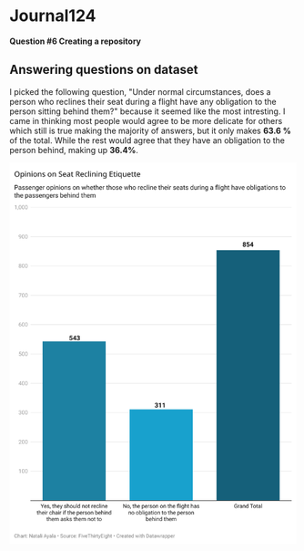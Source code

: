# Journal124

**Question #6 Creating a repository**

## Answering questions on dataset

I picked the following question, "Under normal circumstances, does a person who reclines their seat during a flight have any obligation to the person sitting behind them?" because it seemed like the most intresting. I came in thinking most people would agree to be more delicate for others which still is true making the majority of answers, but it only makes **63.6 %** of the total. While the rest would agree that they have an obligation to the person behind, making up  **36.4%**.

![Datachart based on flying etiquette](Data-Wrapper-Chart.png)

 
